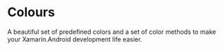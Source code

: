 # Colours
A beautiful set of predefined colors and a set of color methods to make your Xamarin.Android development life easier.
